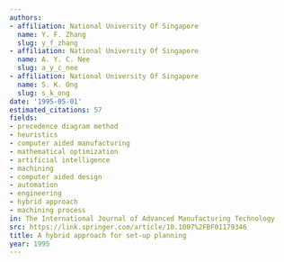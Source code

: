 ```yaml
---
authors:
- affiliation: National University Of Singapore
  name: Y. F. Zhang
  slug: y_f_zhang
- affiliation: National University Of Singapore
  name: A. Y. C. Nee
  slug: a_y_c_nee
- affiliation: National University Of Singapore
  name: S. K. Ong
  slug: s_k_ong
date: '1995-05-01'
estimated_citations: 57
fields:
- precedence diagram method
- heuristics
- computer aided manufacturing
- mathematical optimization
- artificial intelligence
- machining
- computer aided design
- automation
- engineering
- hybrid approach
- machining process
in: The International Journal of Advanced Manufacturing Technology
src: https://link.springer.com/article/10.1007%2FBF01179346
title: A hybrid approach for set-up planning
year: 1995
---
```

